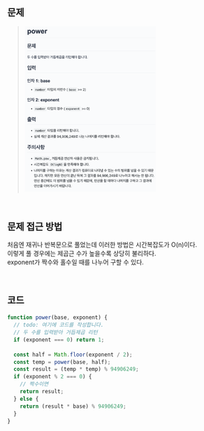 ## 문제

> <img src="./img/power.png" style="width:300px;">

</br>

## 문제 접근 방법

처음엔 재귀나 반복문으로 풀었는데 이러한 방법은 시간복잡도가 O(n)이다.  
이렇게 풀 경우에는 제곱근 수가 높을수록 상당히 불리하다.  
exponent가 짝수와 홀수일 때를 나누어 구할 수 있다.

</br>

## 코드

```js
function power(base, exponent) {
  // todo: 여기에 코드를 작성합니다.
  // 두 수를 입력받아 거듭제곱 리턴
  if (exponent === 0) return 1;

  const half = Math.floor(exponent / 2);
  const temp = power(base, half);
  const result = (temp * temp) % 94906249;
  if (exponent % 2 === 0) {
    // 짝수이면
    return result;
  } else {
    return (result * base) % 94906249;
  }
}
```
